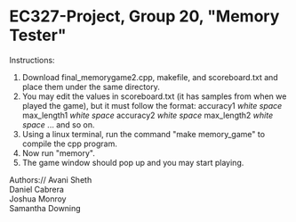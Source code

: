 # EC327-Project, Group 20, "Memory Tester"

Instructions:
1. Download final_memorygame2.cpp, makefile, and scoreboard.txt and place them under the same directory.
2. You may edit the values in scoreboard.txt (it has samples from when we played the game), but it must follow the format: accuracy1 *white space* max_length1 *white space* accuracy2 *white space* max_length2 *white space* ... and so on.
4. Using a linux terminal, run the command "make memory_game" to compile the cpp program.
5. Now run "memory".
6. The game window should pop up and you may start playing.

Authors://
Avani Sheth  
Daniel Cabrera  
Joshua Monroy  
Samantha Downing  
